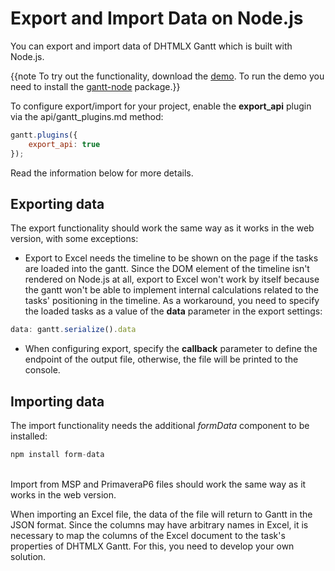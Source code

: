Export and Import Data on Node.js
=============================

You can export and import data of DHTMLX Gantt which is built with Node.js. 

{{note To try out the functionality, download the [demo](https://files.dhtmlx.com/30d/914357ff4315af5d6bfd79e2f4e3f8fb/gantt_node_export_demo.zip). To run the demo you need to install the [gantt-node](desktop/using_gantt_on_server.md#termsofusing) package.}}

To configure export/import for your project, enable the <b>export_api</b> plugin via the api/gantt_plugins.md method:

~~~js
gantt.plugins({
  	export_api: true
});
~~~
Read the information below for more details.

Exporting data
----------------

The export functionality should work the same way as it works in the web version, with some exceptions:

- Export to Excel needs the timeline to be shown on the page if the tasks are loaded into the gantt. Since the DOM element of the timeline isn't rendered on Node.js at all, export to Excel won't work by itself because the gantt won't be able to implement internal calculations related to the tasks' positioning in the timeline. As a workaround, you need to specify the loaded tasks as a value of the **data** parameter in the export settings:

~~~js
data: gantt.serialize().data
~~~

- When configuring export, specify the **callback** parameter to define the endpoint of the output file, otherwise, the file will be printed to the console.

Importing data
----------------

The import functionality needs the additional *formData* component to be installed:

~~~js
npm install form-data
~~~
<br>
Import from MSP and PrimaveraP6 files should work the same way as it works in the web version.

When importing an Excel file, the data of the file will return to Gantt in the JSON format. Since the columns may have arbitrary names in Excel, it is necessary to map the columns of the Excel document to the task's properties of DHTMLX Gantt. For this, you need to develop your own solution.